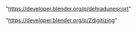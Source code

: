 "https://developer.blender.org/p/dehradunescort"

"https://developer.blender.org/p/Zdigitizing"

 
 
